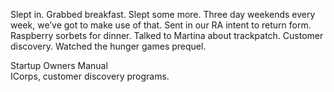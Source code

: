 Slept in. Grabbed breakfast. Slept some more. Three day weekends every week, we’ve got to make use of that. Sent in our RA intent to return form. Raspberry sorbets for dinner. Talked to Martina about trackpatch. Customer discovery. Watched the hunger games prequel. 

Startup Owners Manual  
ICorps, customer discovery programs.